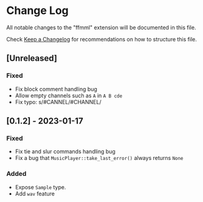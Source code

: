 Change Log
==========

All notable changes to the "ffmml" extension will be documented in this file.

Check [Keep a Changelog](http://keepachangelog.com/) for recommendations on how to structure this file.

[Unreleased]
------------

### Fixed

- Fix block comment handling bug
- Allow empty channels such as `A` in `A B cde`
- Fix typo: s/#CANNEL/#CHANNEL/

[0.1.2] - 2023-01-17
--------------------

### Fixed

- Fix tie and slur commands handling bug
- Fix a bug that `MusicPlayer::take_last_error()` always returns `None`

### Added

- Expose `Sample` type.
- Add `wav` feature
